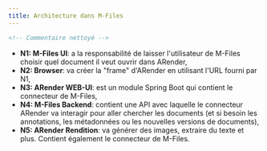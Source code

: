 ```yaml
---
title: Architecture dans M-Files
---
```


```xml
<!-- Commentaire nettoyé -->
```

* **N1: M-Files UI**: a la responsabilité de laisser l'utilisateur de M-Files choisir quel document il veut ouvrir dans ARender,
* **N2: Browser**: va créer la "frame" d'ARender en utilisant l'URL fourni par N1,
* **N3: ARender WEB-UI**: est un module Spring Boot qui contient le connecteur de M-Files,
* **N4: M-Files Backend**: contient une API avec laquelle le connecteur ARender va interagir pour aller chercher les documents 
(et si besoin les annotations, les métadonnées ou les nouvelles versions de documents),
* **N5: ARender Rendition**: va générer des images, extraire du texte et plus. Contient également le connecteur de M-Files.
